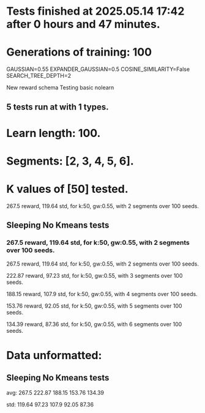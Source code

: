 # Tests finished at 2025.05.14 17:42 after 0 hours and 47 minutes.
# Generations of training: 100
GAUSSIAN=0.55
EXPANDER_GAUSSIAN=0.5
COSINE_SIMILARITY=False
SEARCH_TREE_DEPTH=2

New reward schema
Testing basic nolearn
## 5 tests run at with 1 types.
# Learn length: 100.
# Segments: [2, 3, 4, 5, 6].
# K values of [50] tested.

267.5 reward, 119.64 std, for k:50, gw:0.55, with 2 segments over 100 seeds.


## Sleeping No Kmeans tests
### 267.5 reward, 119.64 std, for k:50, gw:0.55, with 2 segments over 100 seeds.

267.5 reward, 119.64 std, for k:50, gw:0.55, with 2 segments over 100 seeds.

222.87 reward, 97.23 std, for k:50, gw:0.55, with 3 segments over 100 seeds.

188.15 reward, 107.9 std, for k:50, gw:0.55, with 4 segments over 100 seeds.

153.76 reward, 92.05 std, for k:50, gw:0.55, with 5 segments over 100 seeds.

134.39 reward, 87.36 std, for k:50, gw:0.55, with 6 segments over 100 seeds.


# Data unformatted:



## Sleeping No Kmeans tests
avg:
267.5
222.87
188.15
153.76
134.39

std:
119.64
97.23
107.9
92.05
87.36
